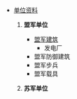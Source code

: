 - [单位资料](复仇时刻资料)

  1. **盟军单位**
      * [盟军建筑](盟军步兵)
        - 发电厂
      * 盟军防御建筑
      * 盟军步兵
      * 盟军载具

  2. **苏军单位**